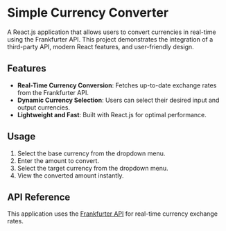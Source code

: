 # Simple Currency Converter

A React.js application that allows users to convert currencies in real-time using the Frankfurter API. This project demonstrates the integration of a third-party API, modern React features, and user-friendly design.

## Features

- **Real-Time Currency Conversion**: Fetches up-to-date exchange rates from the Frankfurter API.
- **Dynamic Currency Selection**: Users can select their desired input and output currencies.
- **Lightweight and Fast**: Built with React.js for optimal performance.

## Usage

1. Select the base currency from the dropdown menu.
2. Enter the amount to convert.
3. Select the target currency from the dropdown menu.
4. View the converted amount instantly.

## API Reference

This application uses the [Frankfurter API](https://www.frankfurter.app/) for real-time currency exchange rates.
